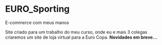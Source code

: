 # EURO_Sporting
E-commerce com meus manos

Site criado para um trabalho do meu curso, onde eu e mais 3 colegas criaremos um site de loja virtual para a Euro Copa.
<b> Novidades em breve... </b>

